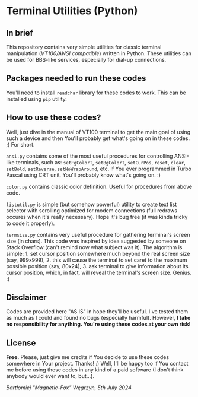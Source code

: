 # Terminal Utilities (Python)

## In brief

This repository contains very simple utilities for classic terminal manipulation (*VT100/ANSI compatible*) written in Python.
These utilities can be used for BBS-like services, especially for dial-up connections.

## Packages needed to run these codes

You'll need to install `readchar` library for these codes to work. This can be installed using `pip` utility.

## How to use these codes?

Well, just dive in the manual of VT100 terminal to get the main goal of using such a device and then You'll probably get what's going on in these codes. ;) For short.

`ansi.py` contains some of the most useful procedures for controlling ANSI-like terminals, such as: `setFgColorT`, `setBgColorT`, `setCurPos`, `reset`, `clear`, `setBold`, `setReverse`, `setNoWrapAround`, etc. If You ever programmed in Turbo Pascal using CRT unit, You'll probably know what's going on. :)

`color.py` contains classic color definition. Useful for procedures from above code.

`listutil.py` is simple (but somehow powerful) utility to create text list selector with scrolling optimized for modem connections (full redraws occures when it's really necessary). Hope it's bug free (it was kinda tricky to code it properly).

`termsize.py` contains very useful procedure for gathering terminal's screen size (in chars). This code was inspired by idea suggested by someone on Stack Overflow (can't remind now what subject was it). The algorithm is simple: 1. set cursor position somewhere much beyond the real screen size (say, 999x999), 2. this will cause the terminal to set caret to the maximum possible position (say, 80x24), 3. ask terminal to give information about its cursor position, which, in fact, will reveal the terminal's screen size. Genius. :)

## Disclaimer

Codes are provided here "AS IS" in hope they'll be useful. I've tested them as much as I could and found no bugs (especially harmful). However, **I take no responsibility for anything. You're using these codes at your own risk!**

## License

**Free.** Please, just give me credits if You decide to use these codes somewhere in Your project. Thanks! :)
Well, I'll be happy too if You contact me before using these codes in any kind of a paid software (I don't think anybody would ever want to, but...).

*Bartłomiej "Magnetic-Fox" Węgrzyn,*
*5th July 2024*